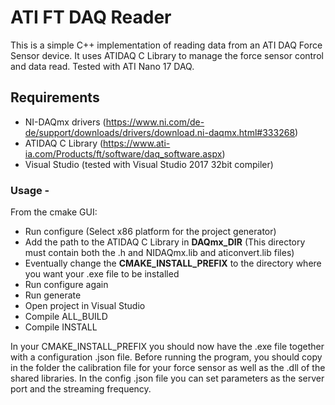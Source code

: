 # ATI FT DAQ Reader
This is a simple C++ implementation of reading data from an ATI DAQ Force Sensor device. It uses ATIDAQ C Library to manage the force sensor control and data read. Tested with ATI Nano 17 DAQ.

## Requirements
- NI-DAQmx drivers (https://www.ni.com/de-de/support/downloads/drivers/download.ni-daqmx.html#333268)
- ATIDAQ C Library (https://www.ati-ia.com/Products/ft/software/daq_software.aspx)
- Visual Studio (tested with Visual Studio 2017 32bit compiler)

### Usage -
From the cmake GUI: 

- Run configure (Select x86 platform for the project generator)
- Add the path to the ATIDAQ C Library in **DAQmx_DIR** (This directory must contain both the .h and NIDAQmx.lib and aticonvert.lib files)
- Eventually change the **CMAKE_INSTALL_PREFIX** to the directory where you want your .exe file to be installed
- Run configure again
- Run generate
- Open project in Visual Studio
- Compile ALL_BUILD
- Compile INSTALL

In your CMAKE_INSTALL_PREFIX you should now have the .exe file together with a configuration .json file. 
Before running the program, you should copy in the folder the calibration file for your force sensor as well as the .dll of the shared libraries. In the config .json file you can set parameters as the server port and the streaming frequency. 

